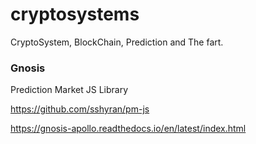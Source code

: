 # cryptosystems
CryptoSystem, BlockChain, Prediction and The fart.


### Gnosis 
Prediction Market JS Library

https://github.com/sshyran/pm-js

https://gnosis-apollo.readthedocs.io/en/latest/index.html





